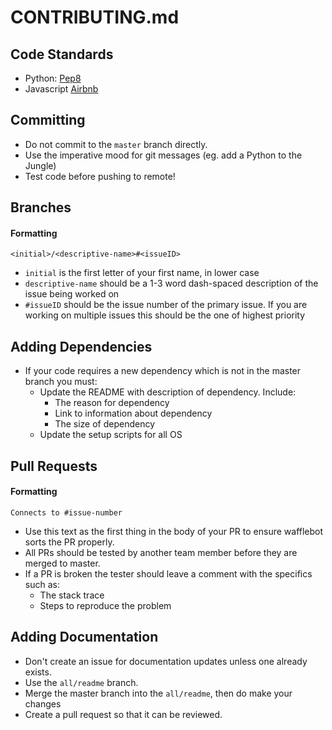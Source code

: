 CONTRIBUTING.md
===============

Code Standards
--------------

- Python: [Pep8](https://www.python.org/dev/peps/pep-0008/)
- Javascript [Airbnb](https://github.com/airbnb/javascript)

Committing
----------

- Do not commit to the `master` branch directly.
- Use the imperative mood for git messages (eg. add a Python to the Jungle)
- Test code before pushing to remote!

Branches
--------

#### Formatting
`<initial>/<descriptive-name>#<issueID>`

- `initial` is the first letter of your first name, in lower case
- `descriptive-name` should be a 1-3 word dash-spaced description of
the issue being worked on
- `#issueID` should be the issue number of the primary issue. If you are
working on multiple issues this should be the one of highest priority

Adding Dependencies
-------------------
- If your code requires a new dependency which is not in the master branch you must:
  - Update the README with description of dependency. Include:
    - The reason for dependency
    - Link to information about dependency
    - The size of dependency
  - Update the setup scripts for all OS

Pull Requests
-------------

#### Formatting
`Connects to #issue-number`

- Use this text as the first thing in the body of your PR to ensure wafflebot sorts the PR properly.
- All PRs should be tested by another team member before they are merged to master.
- If a PR is broken the tester should leave a comment with the specifics such as:
	- The stack trace
	- Steps to reproduce the problem

Adding Documentation
--------------------

- Don't create an issue for documentation updates unless one already exists.
- Use the `all/readme` branch.
- Merge the master branch into the `all/readme`, then do make your changes
- Create a pull request so that it can be reviewed.
